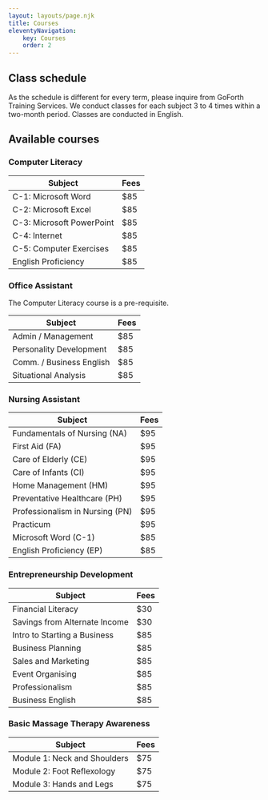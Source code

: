 ```yaml
---
layout: layouts/page.njk
title: Courses
eleventyNavigation:
    key: Courses
    order: 2
---
```

## Class schedule

As the schedule is different for every term, please inquire from GoForth Training Services. We conduct classes for each subject 3 to 4 times within a two-month period. Classes are conducted in English.

## Available courses

### Computer Literacy

| Subject | Fees |
| ------- | ---- |
| C-1: Microsoft Word | $85 |
| C-2: Microsoft Excel | $85 |
| C-3: Microsoft PowerPoint | $85 |
| C-4: Internet | $85 |
| C-5: Computer Exercises | $85 |
| English Proficiency | $85 |

### Office Assistant

The Computer Literacy course is a pre-requisite.

| Subject | Fees |
| ------- | ---- |
| Admin / Management | $85 |
| Personality Development | $85 |
| Comm. / Business English | $85 |
| Situational Analysis | $85 |

### Nursing Assistant

| Subject | Fees |
| ------- | ---- |
| Fundamentals of Nursing (NA) | $95 |
| First Aid (FA) | $95 |
| Care of Elderly (CE) | $95 |
| Care of Infants (CI) | $95 |
| Home Management (HM) | $95 |
| Preventative Healthcare (PH) | $95 |
| Professionalism in Nursing (PN) | $95 |
| Practicum | $95 |
| Microsoft Word (C-1) | $85 |
| English Proficiency (EP) | $85 |

### Entrepreneurship Development

| Subject | Fees |
| ------- | ---- |
| Financial Literacy | $30 |
| Savings from Alternate Income | $30 |
| Intro to Starting a Business | $85 |
| Business Planning | $85 |
| Sales and Marketing | $85 |
| Event Organising | $85 |
| Professionalism | $85 |
| Business English | $85 |

### Basic Massage Therapy Awareness

| Subject | Fees |
| ------- | ---- |
| Module 1: Neck and Shoulders | $75 |
| Module 2: Foot Reflexology | $75 |
| Module 3: Hands and Legs | $75 |